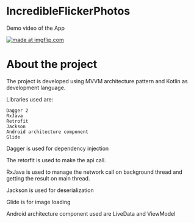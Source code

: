 # IncredibleFlickerPhotos

Demo video of the App

<a href="https://imgflip.com/gif/3gubr0"><img src="https://i.imgflip.com/3gubr0.gif" title="made at imgflip.com"/></a>

# About the project

The project is developed using MVVM architecture pattern and Kotlin as development language.  

Libraries used are:

    Dagger 2
    RxJava
    Retrofit
    Jackson
    Android architecture component 
    Glide
    

Dagger is used for dependency injection

The retorfit is used to make the api call.

RxJava is used to manage the network call on background thread and getting the result on main thread.

Jackson is used for deserialization 

Glide is for image loading 

Android architecture component used are LiveData and ViewModel


